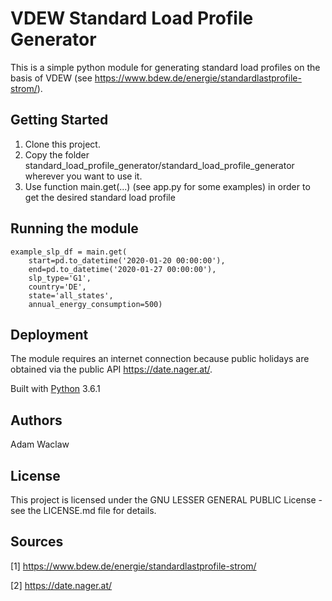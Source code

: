 # VDEW Standard Load Profile Generator 
This is a simple python module for generating standard load profiles on the basis of VDEW 
(see https://www.bdew.de/energie/standardlastprofile-strom/).

## Getting Started

1. Clone this project.
2. Copy the folder standard_load_profile_generator/standard_load_profile_generator wherever you want to use it.
3. Use function main.get(...) (see app.py for some examples) in order to get the desired standard load profile

## Running the module
  
```
example_slp_df = main.get(
    start=pd.to_datetime('2020-01-20 00:00:00'),
    end=pd.to_datetime('2020-01-27 00:00:00'),
    slp_type='G1',
    country='DE',
    state='all_states',
    annual_energy_consumption=500)
```

## Deployment
The module requires an internet connection because public holidays are obtained via the public API 
https://date.nager.at/.

Built with [Python](https://www.python.org/) 3.6.1

## Authors
Adam Waclaw

## License
This project is licensed under the GNU LESSER GENERAL PUBLIC License - see the LICENSE.md file for details.

## Sources
[1] https://www.bdew.de/energie/standardlastprofile-strom/

[2] https://date.nager.at/
